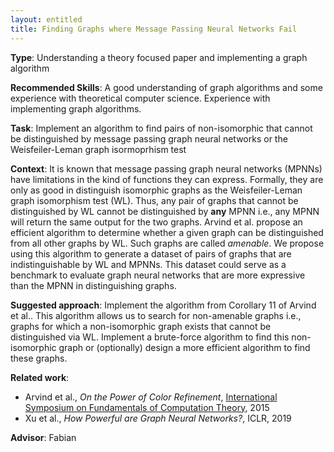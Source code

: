 ```yaml
---
layout: entitled
title: Finding Graphs where Message Passing Neural Networks Fail
---
```


**Type**:  Understanding a theory focused paper and implementing a graph algorithm

**Recommended Skills**: A good understanding of graph algorithms and some experience with theoretical computer science. Experience with implementing graph algorithms.

**Task**:  Implement an algorithm to find pairs of non-isomorphic that cannot be distinguished by message passing graph neural networks or the Weisfeiler-Leman graph isormoprhism test

**Context**: It is known that message passing graph neural networks (MPNNs) have limitations in the kind of functions they can express. 
Formally, they are only as good in distinguish isomorphic graphs as the Weisfeiler-Leman graph isomorphism test (WL). 
Thus, any pair of graphs that cannot be distinguished by WL cannot be distinguished by **any** MPNN i.e., any MPNN will return the same output for the two graphs.
Arvind et al. propose an efficient algorithm to determine whether a given graph can be distinguished from all other graphs by WL. Such graphs are called _amenable_.
We propose using this algorithm to generate a dataset of pairs of graphs that are indistinguishable by WL and MPNNs. This dataset could serve as a benchmark to evaluate graph neural networks that are more expressive than the MPNN in distinguishing graphs.

**Suggested approach**:  Implement the algorithm from Corollary 11 of Arvind et al.. This algorithm allows us to search for non-amenable graphs i.e., graphs for which a non-isomorphic graph exists that cannot be distinguished via WL. Implement a brute-force algorithm to find this non-isomorphic graph or (optionally)  design a more efficient algorithm to find these graphs.

**Related work**:  
- Arvind et al., _On the Power of Color Refinement_, [International Symposium on Fundamentals of Computation Theory](https://link.springer.com/chapter/10.1007/978-3-319-22177-9_26), 2015
- Xu et al., _How Powerful are Graph Neural Networks?_, ICLR, 2019

**Advisor**: Fabian